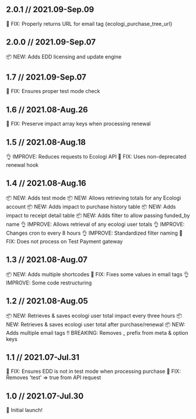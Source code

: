 ## 2.0.1 // 2021.09-Sep.09
🐛 FIX: Properly returns URL for email tag {ecologi_purchase_tree_url}

## 2.0.0 // 2021.09-Sep.07
📦 NEW: Adds EDD licensing and update engine

## 1.7 // 2021.09-Sep.07
🐛 FIX: Ensures proper test mode check

## 1.6 // 2021.08-Aug.26
🐛 FIX: Preserve impact array keys when processing renewal

## 1.5 // 2021.08-Aug.18
👌 IMPROVE: Reduces requests to Ecologi API
🐛 FIX: Uses non-deprecated renewal hook

## 1.4 // 2021.08-Aug.16
📦 NEW: Adds test mode
📦 NEW: Allows retrieving totals for any Ecologi account
📦 NEW: Adds impact to purchase history table
📦 NEW: Adds impact to receipt detail table
📦 NEW: Adds filter to allow passing funded_by name
👌 IMPROVE: Allows retrieval of any ecologi user totals
👌 IMPROVE: Changes cron to every 8 hours
👌 IMPROVE: Standardized filter naming
🐛 FIX: Does not process on Test Payment gateway

## 1.3 // 2021.08-Aug.07
📦 NEW: Adds multiple shortcodes
🐛 FIX: Fixes some values in email tags
👌 IMPROVE: Some code restructuring

## 1.2 // 2021.08-Aug.05
📦 NEW: Retrieves & saves ecologi user total impact every three hours
📦 NEW: Retrieves & saves ecologi user total after purchase/renewal
📦 NEW: Adds multiple email tags
‼️ BREAKING: Removes _ prefix from meta & option keys

## 1.1 // 2021.07-Jul.31
🐛 FIX: Ensures EDD is not in test mode when processing purchase
🐛 FIX: Removes 'test' => true from API request

## 1.0 // 2021.07-Jul.30
🚀 Initial launch!
